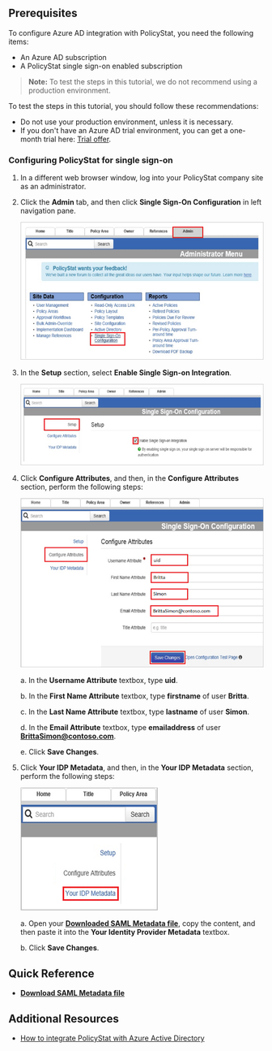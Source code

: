 ## Prerequisites

To configure Azure AD integration with PolicyStat, you need the following items:

- An Azure AD subscription
- A PolicyStat single sign-on enabled subscription

> **Note:**
> To test the steps in this tutorial, we do not recommend using a production environment.

To test the steps in this tutorial, you should follow these recommendations:

- Do not use your production environment, unless it is necessary.
- If you don't have an Azure AD trial environment, you can get a one-month trial here: [Trial offer](https://azure.microsoft.com/pricing/free-trial/).

### Configuring PolicyStat for single sign-on

1. In a different web browser window, log into your PolicyStat company site as an administrator.

2. Click the **Admin** tab, and then click **Single Sign-On Configuration** in left navigation pane.
   
    ![Administrator Menu](./media/ic808633.png "Administrator Menu")

3. In the **Setup** section, select **Enable Single Sign-on Integration**.
   
    ![Single Sign-On Configuration](./media/ic808634.png "Single Sign-On Configuration")

4. Click **Configure Attributes**, and then, in the **Configure Attributes** section, perform the following steps:
   
    ![Single Sign-On Configuration](./media/ic808635.png "Single Sign-On Configuration")
   
    a. In the **Username Attribute** textbox, type **uid**.

    b. In the **First Name Attribute** textbox, type **firstname** of user **Britta**.

    c. In the **Last Name Attribute** textbox, type **lastname** of user **Simon**.

    d. In the **Email Attribute** textbox, type **emailaddress** of user **BrittaSimon@contoso.com**.

    e. Click **Save Changes**.

5. Click **Your IDP Metadata**, and then, in the **Your IDP Metadata** section, perform the following steps:
   
    ![Single Sign-On Configuration](./media/ic808636.png "Single Sign-On Configuration")
   
    a. Open your **[Downloaded SAML Metadata file](%metadata:metadataDownloadUrl%)**, copy the content, and  then paste it into the **Your Identity Provider Metadata** textbox.

    b. Click **Save Changes**.

## Quick Reference

* **[Download SAML Metadata file](%metadata:metadataDownloadUrl%)**

## Additional Resources

* [How to integrate PolicyStat with Azure Active Directory](https://docs.microsoft.com/azure/active-directory/active-directory-saas-policystat-tutorial)
